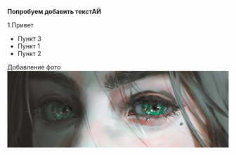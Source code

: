 **Попробуем добавить текстАЙ**

1.Привет

* Пункт 3
* Пункт 1
* Пункт 2

Добавление фото ![картинка.jpg](картинка.jpg)

